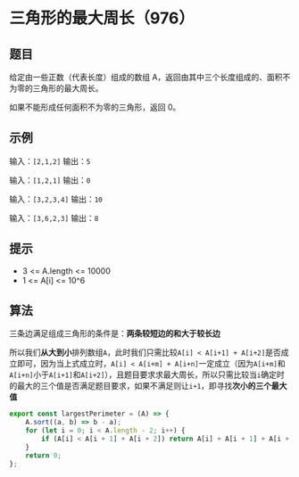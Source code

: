 # 三角形的最大周长（976）

## 题目

给定由一些正数（代表长度）组成的数组 A，返回由其中三个长度组成的、面积不为零的三角形的最大周长。

如果不能形成任何面积不为零的三角形，返回 0。

## 示例

输入：`[2,1,2]`
输出：`5`

输入：`[1,2,1]`
输出：`0`

输入：`[3,2,3,4]`
输出：`10`

输入：`[3,6,2,3]`
输出：`8`

## 提示

- 3 <= A.length <= 10000
- 1 <= A[i] <= 10^6

## 算法

三条边满足组成三角形的条件是：**两条较短边的和大于较长边**

所以我们**从大到小**排列数组`A`，此时我们只需比较`A[i] < A[i+1] + A[i+2]`是否成立即可，因为当上式成立时，`A[i] < A[i+m] + A[i+n]`一定成立（因为`A[i+m]`和`A[i+n]`小于`A[i+1]`和`A[i+2]`），且题目要求求最大周长，所以只需比较当`i`确定时的最大的三个值是否满足题目要求，如果不满足则让`i+1`，即寻找**次小的三个最大值**

```js
export const largestPerimeter = (A) => {
	A.sort((a, b) => b - a);
	for (let i = 0; i < A.length - 2; i++) {
		if (A[i] < A[i + 1] + A[i + 2]) return A[i] + A[i + 1] + A[i + 2];
	}
	return 0;
};
```